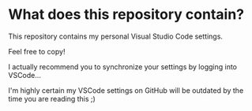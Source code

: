 # What does this repository contain?

This repository contains my personal Visual Studio Code settings.

Feel free to copy!

I actually recommend you to synchronize your settings by logging into VSCode...

I'm highly certain my VSCode settings on GitHub will be outdated by the time you are reading this ;)
